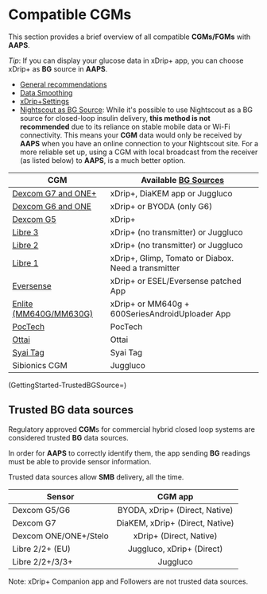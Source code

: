 # Compatible CGMs

This section provides a brief overview of all compatible **CGMs/FGMs** with **AAPS**.

*Tip*: If you can display your glucose data in xDrip+ app, you can choose xDrip+ as **BG** source in **AAPS**.

* [General recommendations](../CompatibleCgms/GeneralCGMRecommendation.md)
* [Data Smoothing](../CompatibleCgms/SmoothingBloodGlucoseData.md)
* [xDrip+Settings](../CompatibleCgms/xDrip.md)
* [Nightscout as BG Source](../CompatibleCgms/CgmNightscoutUpload.md): While it's possible to use Nightscout as a BG source for closed-loop insulin delivery, **this method is not recommended** due to its reliance on stable mobile data or Wi-Fi connectivity. This means your **CGM** data would only be received by **AAPS** when you have an online connection to your Nightscout site. For a more reliable set up, using a CGM with local broadcast from the receiver (as listed below) to **AAPS**, is a much better option.

| CGM                                                   | Available [BG Sources](../SettingUpAaps/ConfigBuilder.md#bg-source) |
| ----------------------------------------------------- | ------------------------------------------------------------------- |
| [Dexcom G7 and ONE+](../CompatibleCgms/DexcomG7.md)   | xDrip+, DiaKEM app or Juggluco                                      |
| [Dexcom G6 and ONE](../CompatibleCgms/DexcomG6.md)    | xDrip+ or BYODA (only G6)                                           |
| [Dexcom G5](../CompatibleCgms/DexcomG5.md)            | xDrip+                                                              |
| [Libre 3](../CompatibleCgms/Libre3.md)                | xDrip+ (no transmitter) or Juggluco                                 |
| [Libre 2](../CompatibleCgms/Libre2.md)                | xDrip+ (no transmitter) or Juggluco                                 |
| [Libre 1](../CompatibleCgms/Libre1.md)                | xDrip+, Glimp, Tomato or Diabox. Need a transmitter                 |
| [Eversense](../CompatibleCgms/Eversense.md)           | xDrip+ or ESEL/Eversense patched App                                |
| [Enlite (MM640G/MM630G)](../CompatibleCgms/MM640g.md) | xDrip+ or MM640g + 600SeriesAndroidUploader App                     |
| [PocTech](../CompatibleCgms/PocTech.md)               | PocTech                                                             |
| [Ottai](../CompatibleCgms/OttaiM8.md)                 | Ottai                                                               |
| [Syai Tag](../CompatibleCgms/SyaiTagX1.md)            | Syai Tag                                                            |
| Sibionics CGM                                         | Juggluco                                                            |

(GettingStarted-TrustedBGSource=)

## Trusted BG data sources

Regulatory approved **CGM**s for commercial hybrid closed loop systems are considered trusted **BG** data sources.

In order for **AAPS** to correctly identify them, the app sending **BG** readings must be able to provide sensor information.

Trusted data sources allow **SMB** delivery, all the time.

| Sensor                |             CGM app             |
| --------------------- |:-------------------------------:|
| Dexcom G5/G6          | BYODA, xDrip+ (Direct, Native)  |
| Dexcom G7             | DiaKEM, xDrip+ (Direct, Native) |
| Dexcom ONE/ONE+/Stelo |     xDrip+ (Direct, Native)     |
| Libre 2/2+ (EU)       |    Juggluco, xDrip+ (Direct)    |
| Libre 2/2+/3/3+       |            Juggluco             |

Note: xDrip+ Companion app and Followers are not trusted data sources.
